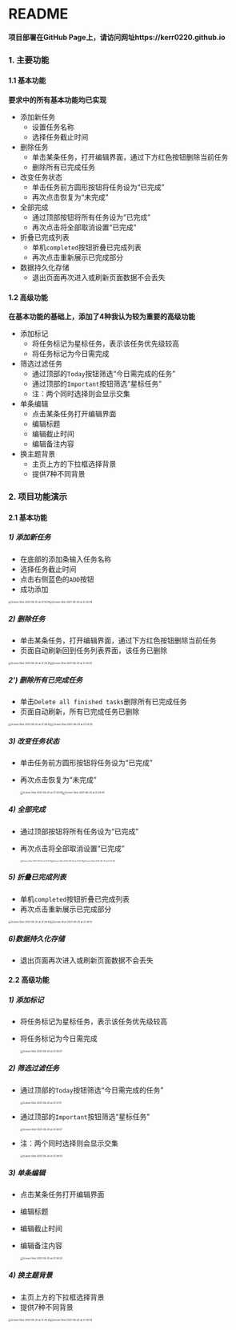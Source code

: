# README

**项目部署在GitHub Page上，请访问网址https://kerr0220.github.io**

### 1. 主要功能

#### 1.1 基本功能

**要求中的所有基本功能均已实现**

* 添加新任务
  * 设置任务名称
  * 选择任务截止时间
* 删除任务
  * 单击某条任务，打开编辑界面，通过下方红色按钮删除当前任务
  * 删除所有已完成任务
* 改变任务状态
  * 单击任务前方圆形按钮将任务设为“已完成”
  * 再次点击恢复为“未完成”
* 全部完成
  * 通过顶部按钮将所有任务设为“已完成”
  * 再次点击将全部取消设置“已完成”
* 折叠已完成列表
  * 单机`completed`按钮折叠已完成列表
  * 再次点击重新展示已完成部分
* 数据持久化存储
  * 退出页面再次进入或刷新页面数据不会丢失

#### 1.2 高级功能

**在基本功能的基础上，添加了4种我认为较为重要的高级功能**

* 添加标记
  * 将任务标记为星标任务，表示该任务优先级较高
  * 将任务标记为今日需完成
* 筛选过滤任务
  * 通过顶部的`Today`按钮筛选“今日需完成的任务”
  * 通过顶部的`Important`按钮筛选“星标任务”
  * 注：两个同时选择则会显示交集
* 单条编辑
  * 点击某条任务打开编辑界面
  * 编辑标题
  * 编辑截止时间
  * 编辑备注内容
* 换主题背景
  * 主页上方的下拉框选择背景
  * 提供7种不同背景

### 2. 项目功能演示

#### 2.1 基本功能

##### 1) 添加新任务

* 在底部的添加条输入任务名称
* 选择任务截止时间
* 点击右侧蓝色的`ADD`按钮
* 成功添加

<img src="docImage/Screen Shot 2021-06-25 at 21.19.04.png" alt="Screen Shot 2021-06-25 at 21.19.04" style="zoom: 33%;" /><img src="docImage/Screen Shot 2021-06-25 at 21.20.49.png" alt="Screen Shot 2021-06-25 at 21.20.49" style="zoom:33%;" />      

##### 2) 删除任务

* 单击某条任务，打开编辑界面，通过下方红色按钮删除当前任务
* 页面自动刷新回到任务列表界面，该任务已删除

<img src="docImage/Screen Shot 2021-06-25 at 21.24.21.png" alt="Screen Shot 2021-06-25 at 21.24.21" style="zoom:33%;" /><img src="docImage/Screen Shot 2021-06-25 at 21.25.00.png" alt="Screen Shot 2021-06-25 at 21.25.00" style="zoom:33%;" />

##### 2') 删除所有已完成任务

* 单击`Delete all finished tasks`删除所有已完成任务
* 页面自动刷新，所有已完成任务已删除

<img src="docImage/Screen Shot 2021-06-25 at 21.28.02.png" alt="Screen Shot 2021-06-25 at 21.28.02" style="zoom:33%;" /><img src="docImage/Screen Shot 2021-06-25 at 21.28.30.png" alt="Screen Shot 2021-06-25 at 21.28.30" style="zoom:33%;" />

##### 3) 改变任务状态

* 单击任务前方圆形按钮将任务设为“已完成”

* 再次点击恢复为“未完成”

  <img src="docImage/Screen Shot 2021-06-25 at 21.29.06.png" alt="Screen Shot 2021-06-25 at 21.29.06" style="zoom:33%;" /><img src="docImage/Screen Shot 2021-06-25 at 21.29.45.png" alt="Screen Shot 2021-06-25 at 21.29.45" style="zoom:33%;" />

##### 4) 全部完成

* 通过顶部按钮将所有任务设为“已完成”

* 再次点击将全部取消设置“已完成”

  <img src="docImage/Screen Shot 2021-06-25 at 21.31.13.png" alt="Screen Shot 2021-06-25 at 21.31.13" style="zoom:25%;" /><img src="docImage/Screen Shot 2021-06-25 at 21.32.01.png" alt="Screen Shot 2021-06-25 at 21.32.01" style="zoom:25%;" /><img src="docImage/Screen Shot 2021-06-25 at 21.32.36.png" alt="Screen Shot 2021-06-25 at 21.32.36" style="zoom:25%;" />

##### 5) 折叠已完成列表

* 单机`completed`按钮折叠已完成列表
* 再次点击重新展示已完成部分

<img src="docImage/Screen Shot 2021-06-25 at 21.34.43.png" alt="Screen Shot 2021-06-25 at 21.34.43" style="zoom:33%;" /><img src="docImage/Screen Shot 2021-06-25 at 21.34.10.png" alt="Screen Shot 2021-06-25 at 21.34.10" style="zoom:33%;" />

##### 6)数据持久化存储

* 退出页面再次进入或刷新页面数据不会丢失

#### 2.2 高级功能

##### 1) 添加标记

* 将任务标记为星标任务，表示该任务优先级较高

* 将任务标记为今日需完成

  <img src="docImage/Screen Shot 2021-06-25 at 21.36.07.png" alt="Screen Shot 2021-06-25 at 21.36.07" style="zoom:33%;" />

##### 2) 筛选过滤任务

* 通过顶部的`Today`按钮筛选“今日需完成的任务”

  <img src="docImage/Screen Shot 2021-06-25 at 21.37.31.png" alt="Screen Shot 2021-06-25 at 21.37.31" style="zoom: 33%;" />

* 通过顶部的`Important`按钮筛选“星标任务”

  <img src="docImage/Screen Shot 2021-06-25 at 21.36.57.png" alt="Screen Shot 2021-06-25 at 21.36.57" style="zoom:33%;" />

* 注：两个同时选择则会显示交集

  <img src="docImage/Screen Shot 2021-06-25 at 21.38.03.png" alt="Screen Shot 2021-06-25 at 21.38.03" style="zoom:33%;" />

##### 3) 单条编辑

* 点击某条任务打开编辑界面

* 编辑标题

* 编辑截止时间

* 编辑备注内容

  <img src="docImage/Screen Shot 2021-06-25 at 21.38.22.png" alt="Screen Shot 2021-06-25 at 21.38.22" style="zoom:33%;" />

##### 4) 换主题背景

* 主页上方的下拉框选择背景
* 提供7种不同背景

<img src="docImage/Screen Shot 2021-06-25 at 21.40.21.png" alt="Screen Shot 2021-06-25 at 21.40.21" style="zoom:33%;" /><img src="docImage/Screen Shot 2021-06-25 at 21.39.58.png" alt="Screen Shot 2021-06-25 at 21.39.58" style="zoom:33%;" />

